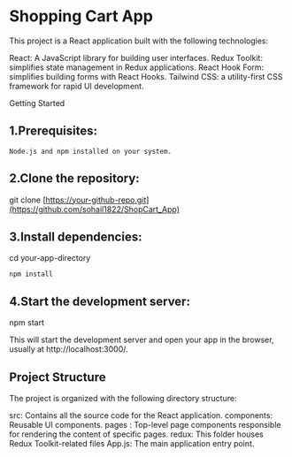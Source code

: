 # Shopping Cart App

This project is a React application built with the following technologies:


React: A JavaScript library for building user interfaces.
Redux Toolkit: simplifies state management in Redux applications.
React Hook Form: simplifies building forms with React Hooks.
Tailwind CSS: a utility-first CSS framework for rapid UI development.


Getting Started

##  1.Prerequisites:
```
Node.js and npm installed on your system.
```

## 2.Clone the repository:
git clone [https://your-github-repo.git](https://github.com/sohail1822/ShopCart_App)

## 3.Install dependencies:
cd your-app-directory
```
npm install
```

## 4.Start the development server:
npm start

This will start the development server and open your app in the browser, usually at http://localhost:3000/.

## Project Structure
The project is organized with the following directory structure:

src: Contains all the source code for the React application.
components: Reusable UI components.
pages : Top-level page components responsible for rendering the content of specific pages. 
redux: This folder houses Redux Toolkit-related files
App.js: The main application entry point.

